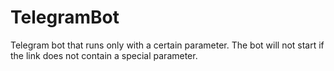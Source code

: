# TelegramBot
Telegram bot that runs only with a certain parameter. The bot will not start if the link does not contain a special parameter.
